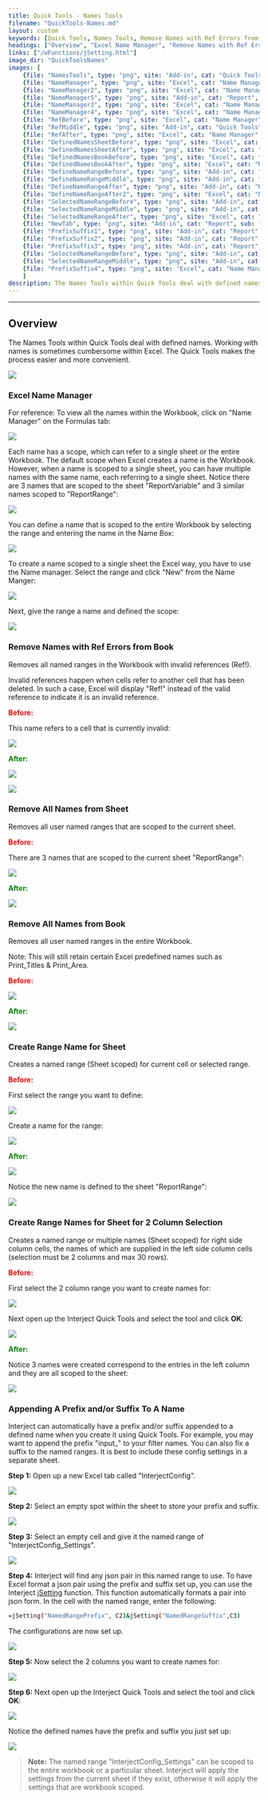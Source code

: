 ```yaml
---
title: Quick Tools - Names Tools
filename: "QuickTools-Names.md"
layout: custom
keywords: [Quick Tools, Names Tools, Remove Names with Ref Errors from Book, Remove All Names from Sheet, Remove All Names from Book, Create Range Name for Sheet, Create Range Names for Sheet for 2 Column Selection]
headings: ["Overview", "Excel Name Manager", "Remove Names with Ref Errors from Book", "Remove All Names from Sheet", "Remove All Names from Book", "Create Range Name for Sheet", "Create Range Names for Sheet for 2 Column Selection", "Appending A Prefix and/or Suffix To A Name"]
links: ["/wFunctions/jSetting.html"]
image_dir: "QuickToolsNames"
images: [
	{file: "NamesTools", type: "png", site: "Add-in", cat: "Quick Tools", sub: "", report: "", ribbon: "", config: ""}, 
	{file: "NameManager", type: "png", site: "Excel", cat: "Name Manager", sub: "", report: "", ribbon: "", config: ""}, 
	{file: "NameManager2", type: "png", site: "Excel", cat: "Name Manager", sub: "", report: "", ribbon: "", config: ""}, 
	{file: "NameManager5", type: "png", site: "Add-in", cat: "Report", sub: "", report: "", ribbon: "", config: ""}, 
	{file: "NameManager3", type: "png", site: "Excel", cat: "Name Manager", sub: "", report: "", ribbon: "", config: ""}, 
	{file: "NameManager4", type: "png", site: "Excel", cat: "Name Manager", sub: "New Name", report: "", ribbon: "", config: ""}, 
	{file: "RefBefore", type: "png", site: "Excel", cat: "Name Manager", sub: "", report: "", ribbon: "", config: ""}, 
	{file: "RefMiddle", type: "png", site: "Add-in", cat: "Quick Tools", sub: "", report: "", ribbon: "", config: ""}, 
	{file: "RefAfter", type: "png", site: "Excel", cat: "Name Manager", sub: "", report: "", ribbon: "", config: ""}, 
	{file: "DefinedNamesSheetBefore", type: "png", site: "Excel", cat: "Name Manager", sub: "", report: "", ribbon: "", config: ""}, 
	{file: "DefinedNamesSheetAfter", type: "png", site: "Excel", cat: "Name Manager", sub: "", report: "", ribbon: "", config: ""}, 
	{file: "DefinedNamesBookBefore", type: "png", site: "Excel", cat: "Name Manager", sub: "", report: "", ribbon: "", config: ""}, 
	{file: "DefinedNamesBookAfter", type: "png", site: "Excel", cat: "Name Manager", sub: "", report: "", ribbon: "", config: ""}, 
	{file: "DefineNameRangeBefore", type: "png", site: "Add-in", cat: "Report", sub: "", report: "", ribbon: "", config: ""}, 
	{file: "DefineNameRangeMiddle", type: "png", site: "Add-in", cat: "Quick Tools", sub: "", report: "", ribbon: "", config: ""}, 
	{file: "DefineNameRangeAfter", type: "png", site: "Add-in", cat: "Report", sub: "", report: "", ribbon: "", config: ""}, 
	{file: "DefineNameRangeAfter2", type: "png", site: "Excel", cat: "Name Manager", sub: "", report: "", ribbon: "", config: ""}, 
	{file: "SelectedNameRangeBefore", type: "png", site: "Add-in", cat: "Report", sub: "", report: "", ribbon: "", config: "Yes"}, 
	{file: "SelectedNameRangeMiddle", type: "png", site: "Add-in", cat: "Quick Tools", sub: "", report: "", ribbon: "", config: ""}, 
	{file: "SelectedNameRangeAfter", type: "png", site: "Excel", cat: "Name Manager", sub: "", report: "", ribbon: "", config: ""}, 
	{file: "NewTab", type: "png", site: "Add-in", cat: "Report", sub: "InterjectConfig", report: "", ribbon: "", config: ""}, 
	{file: "PrefixSuffix1", type: "png", site: "Add-in", cat: "Report", sub: "", report: "", ribbon: "", config: ""}, 
	{file: "PrefixSuffix2", type: "png", site: "Add-in", cat: "Report", sub: "", report: "", ribbon: "", config: ""}, 
	{file: "PrefixSuffix3", type: "png", site: "Add-in", cat: "Report", sub: "", report: "", ribbon: "", config: ""}, 
	{file: "SelectedNameRangeBefore", type: "png", site: "Add-in", cat: "Report", sub: "", report: "", ribbon: "", config: "Yes"}, 
	{file: "SelectedNameRangeMiddle", type: "png", site: "Add-in", cat: "Quick Tools", sub: "", report: "", ribbon: "", config: ""}, 
	{file: "PrefixSuffix4", type: "png", site: "Excel", cat: "Name Manager", sub: "", report: "", ribbon: "", config: ""}
	]
description: The Names Tools within Quick Tools deal with defined names.
---
```

* * *

## Overview

The Names Tools within Quick Tools deal with defined names. Working with names is sometimes cumbersome within Excel. The Quick Tools makes the process easier and more convenient.

![](/images/QuickToolsNames/NamesTools.png)
<br>

### Excel Name Manager

For reference: To view all the names within the Workbook, click on "Name Manager" on the Formulas tab:

![](/images/QuickToolsNames/NameManager.png)
<br>

Each name has a scope, which can refer to a single sheet or the entire Workbook. The default scope when Excel creates a name is the Workbook. However, when a name is scoped to a single sheet, you can have multiple names with the same name, each referring to a single sheet. Notice there are 3 names that are scoped to the sheet "ReportVariable" and 3 similar names scoped to "ReportRange":

![](/images/QuickToolsNames/NameManager2.png)
<br>

You can define a name that is scoped to the entire Workbook by selecting the range and entering the name in the Name Box:

![](/images/QuickToolsNames/NameManager5.png)
<br>

To create a name scoped to a single sheet the Excel way, you have to use the Name manager. Select the range and click "New" from the Name Manger:

![](/images/QuickToolsNames/NameManager3.png)
<br>

Next, give the range a name and defined the scope:

![](/images/QuickToolsNames/NameManager4.png)
<br>


### Remove Names with Ref Errors from Book

Removes all named ranges in the Workbook with invalid references (Ref!).

Invalid references happen when cells refer to another cell that has been deleted. In such a case, Excel will display "Ref!" instead of the valid reference to indicate it is an invalid reference.

<b style='color:red;'><strong>Before:</strong></b>

This name refers to a cell that is currently invalid:

![](/images/QuickToolsNames/RefBefore.png)
<br>

<b style='color:green;'><strong>After:</strong></b>

![](/images/QuickToolsNames/RefMiddle.png)
<br>

![](/images/QuickToolsNames/RefAfter.png)
<br>

### Remove All Names from Sheet

Removes all user named ranges that are scoped to the current sheet.

<b style='color:red;'><strong>Before:</strong></b>

There are 3 names that are scoped to the current sheet "ReportRange":

![](/images/QuickToolsNames/DefinedNamesSheetBefore.png)
<br>

<b style='color:green;'><strong>After:</strong></b>

![](/images/QuickToolsNames/DefinedNamesSheetAfter.png)
<br>

### Remove All Names from Book

Removes all user named ranges in the entire Workbook.

Note: This will still retain certain Excel predefined names such as Print_Titles & Print_Area.

<b style='color:red;'><strong>Before:</strong></b>

![](/images/QuickToolsNames/DefinedNamesBookBefore.png)
<br>

<b style='color:green;'><strong>After:</strong></b>

![](/images/QuickToolsNames/DefinedNamesBookAfter.png)
<br>

### Create Range Name for Sheet

Creates a named range (Sheet scoped) for current cell or selected range.

<b style='color:red;'><strong>Before:</strong></b>

First select the range you want to define:

![](/images/QuickToolsNames/DefineNameRangeBefore.png)
<br>

Create a name for the range:

![](/images/QuickToolsNames/DefineNameRangeMiddle.png)
<br>

<b style='color:green;'><strong>After:</strong></b>

![](/images/QuickToolsNames/DefineNameRangeAfter.png)
<br>

Notice the new name is defined to the sheet "ReportRange":

![](/images/QuickToolsNames/DefineNameRangeAfter2.png)
<br>

### Create Range Names for Sheet for 2 Column Selection

Creates a named range or multiple names (Sheet scoped) for right side column cells, the names of which are supplied in the left side column cells (selection must be 2 columns and max 30 rows).

<b style='color:red;'><strong>Before:</strong></b>

First select the 2 column range you want to create names for:

![](/images/QuickToolsNames/SelectedNameRangeBefore.png)
<br>

Next open up the Interject Quick Tools and select the tool and click **OK**:

![](/images/QuickToolsNames/SelectedNameRangeMiddle.png)
<br>

<b style='color:green;'><strong>After:</strong></b>

Notice 3 names were created correspond to the entries in the left column and they are all scoped to the sheet:

![](/images/QuickToolsNames/SelectedNameRangeAfter.png)
<br>

### Appending A Prefix and/or Suffix To A Name

Interject can automatically have a prefix and/or suffix appended to a defined name when you create it using Quick Tools. For example, you may want to append the prefix "input_" to your filter names. You can also fix a suffix to the named ranges. It is best to include these config settings in a separate sheet.

**Step 1:** Open up a new Excel tab called "InterjectConfig".

![](/images/QuickToolsNames/NewTab.png)
<br>

**Step 2:** Select an empty spot within the sheet to store your prefix and suffix.

![](/images/QuickToolsNames/PrefixSuffix1.png)
<br>

**Step 3:** Select an empty cell and give it the named range of "InterjectConfig_Settings".

![](/images/QuickToolsNames/PrefixSuffix2.png)
<br>

**Step 4:** Interject will find any json pair in this named range to use. To have Excel format a json pair using the prefix and suffix set up, you can use the Interject [jSetting](/wFunctions/jSetting.html) function. This function automatically formats a pair into json form. In the cell with the named range, enter the following:

```bash
=jSetting("NamedRangePrefix", C2)&jSetting("NamedRangeSuffix",C3)
```

The configurations are now set up.

![](/images/QuickToolsNames/PrefixSuffix3.png)
<br>

**Step 5:** Now select the 2 columns you want to create names for:

![](/images/QuickToolsNames/SelectedNameRangeBefore.png)
<br>

**Step 6:** Next open up the Interject Quick Tools and select the tool and click **OK**:

![](/images/QuickToolsNames/SelectedNameRangeMiddle.png)
<br>

Notice the defined names have the prefix and suffix you just set up:

![](/images/QuickToolsNames/PrefixSuffix4.png)
<br>

<blockquote class=highlight_note>
<b>Note:</b> The named range "InterjectConfig_Settings" can be scoped to the entire workbook or a particular sheet. Interject will apply the settings from the current sheet if they exist, otherwise it will apply the settings that are workbook scoped.</blockquote>
